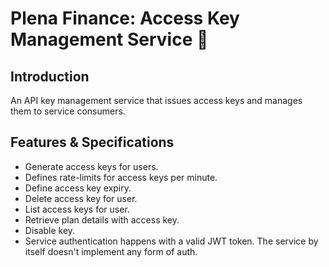 # Plena Finance: Access Key Management Service 🔑

## Introduction

An API key management service that issues access keys and manages them to service consumers.

## Features & Specifications
- Generate access keys for users.
- Defines rate-limits for access keys per minute.
- Define access key expiry.
- Delete access key for user.
- List access keys for user.
- Retrieve plan details with access key.
- Disable key.
- Service authentication happens with a valid JWT token. The service by itself doesn't implement any form of auth.
